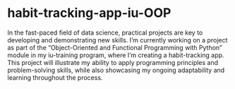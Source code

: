 # habit-tracking-app-iu-OOP
In the fast-paced field of data science, practical projects are key to developing and demonstrating new skills. I’m currently working on a project as part of the “Object-Oriented and Functional Programming with Python” module in my iu-training program, where I’m creating a habit-tracking app. This project will illustrate my ability to apply programming principles and problem-solving skills, while also showcasing my ongoing adaptability and learning throughout the process.

